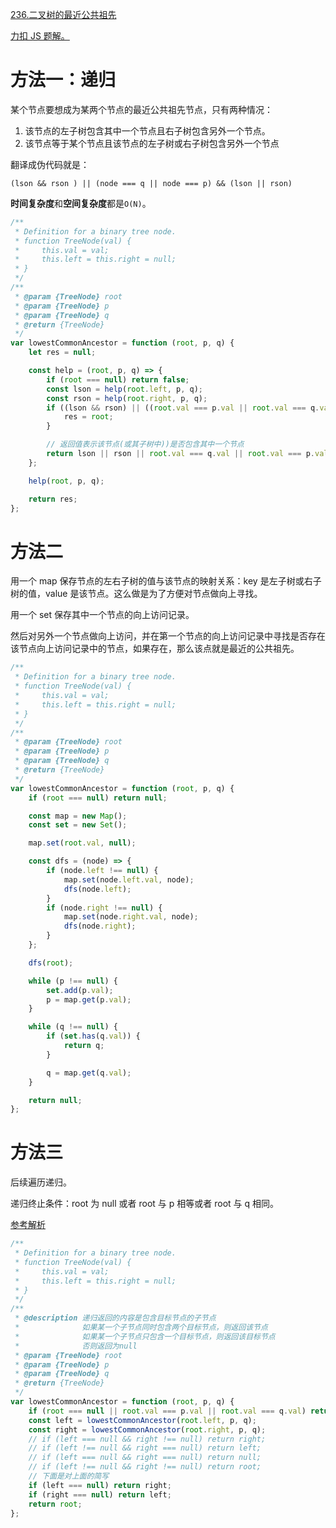 [236.二叉树的最近公共祖先](https://leetcode-cn.com/problems/lowest-common-ancestor-of-a-binary-tree/)

[力扣 JS 题解。](https://github.com/GuYueJiaJie/blog/tree/master/%E6%95%B0%E6%8D%AE%E7%BB%93%E6%9E%84%E4%B8%8E%E7%AE%97%E6%B3%95)

# 方法一：递归

某个节点要想成为某两个节点的最近公共祖先节点，只有两种情况：

1. 该节点的左子树包含其中一个节点且右子树包含另外一个节点。
2. 该节点等于某个节点且该节点的左子树或右子树包含另外一个节点

翻译成伪代码就是：

```
(lson && rson ) || (node === q || node === p) && (lson || rson)
```

**时间复杂度**和**空间复杂度**都是`O(N)`。

```js
/**
 * Definition for a binary tree node.
 * function TreeNode(val) {
 *     this.val = val;
 *     this.left = this.right = null;
 * }
 */
/**
 * @param {TreeNode} root
 * @param {TreeNode} p
 * @param {TreeNode} q
 * @return {TreeNode}
 */
var lowestCommonAncestor = function (root, p, q) {
    let res = null;

    const help = (root, p, q) => {
        if (root === null) return false;
        const lson = help(root.left, p, q);
        const rson = help(root.right, p, q);
        if ((lson && rson) || ((root.val === p.val || root.val === q.val) && (lson || rson))) {
            res = root;
        }

        // 返回值表示该节点(或其子树中))是否包含其中一个节点
        return lson || rson || root.val === q.val || root.val === p.val;
    };

    help(root, p, q);

    return res;
};
```

# 方法二

用一个 map 保存节点的左右子树的值与该节点的映射关系：key 是左子树或右子树的值，value 是该节点。这么做是为了方便对节点做向上寻找。

用一个 set 保存其中一个节点的向上访问记录。

然后对另外一个节点做向上访问，并在第一个节点的向上访问记录中寻找是否存在该节点向上访问记录中的节点，如果存在，那么该点就是最近的公共祖先。

```js
/**
 * Definition for a binary tree node.
 * function TreeNode(val) {
 *     this.val = val;
 *     this.left = this.right = null;
 * }
 */
/**
 * @param {TreeNode} root
 * @param {TreeNode} p
 * @param {TreeNode} q
 * @return {TreeNode}
 */
var lowestCommonAncestor = function (root, p, q) {
    if (root === null) return null;

    const map = new Map();
    const set = new Set();

    map.set(root.val, null);

    const dfs = (node) => {
        if (node.left !== null) {
            map.set(node.left.val, node);
            dfs(node.left);
        }
        if (node.right !== null) {
            map.set(node.right.val, node);
            dfs(node.right);
        }
    };

    dfs(root);

    while (p !== null) {
        set.add(p.val);
        p = map.get(p.val);
    }

    while (q !== null) {
        if (set.has(q.val)) {
            return q;
        }

        q = map.get(q.val);
    }

    return null;
};
```

# 方法三

后续遍历递归。

递归终止条件：root 为 null 或者 root 与 p 相等或者 root 与 q 相同。

[参考解析](https://leetcode-cn.com/problems/lowest-common-ancestor-of-a-binary-tree/solution/236-er-cha-shu-de-zui-jin-gong-gong-zu-xian-hou-xu/)

```js
/**
 * Definition for a binary tree node.
 * function TreeNode(val) {
 *     this.val = val;
 *     this.left = this.right = null;
 * }
 */
/**
 * @description 递归返回的内容是包含目标节点的子节点
 *              如果某一个子节点同时包含两个目标节点，则返回该节点
 *              如果某一个子节点只包含一个目标节点，则返回该目标节点
 *              否则返回为null
 * @param {TreeNode} root
 * @param {TreeNode} p
 * @param {TreeNode} q
 * @return {TreeNode}
 */
var lowestCommonAncestor = function (root, p, q) {
    if (root === null || root.val === p.val || root.val === q.val) return root;
    const left = lowestCommonAncestor(root.left, p, q);
    const right = lowestCommonAncestor(root.right, p, q);
    // if (left === null && right !== null) return right;
    // if (left !== null && right === null) return left;
    // if (left === null && right === null) return null;
    // if (left !== null && right !== null) return root;
    // 下面是对上面的简写
    if (left === null) return right;
    if (right === null) return left;
    return root;
};
```
